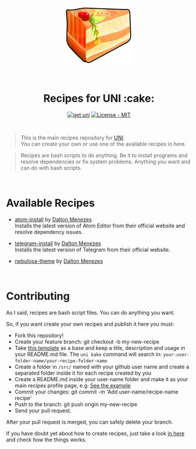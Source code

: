 <p align="center">
  <br/><br/>
  <img src="bin/cake.png" alt="Recipes for UNI logo"/>
  <br/><br/><br/>
</p>

<h1 align="center">Recipes for UNI :cake:</h1>

<p align="center">
  <a href="https://github.com/uni-linux/uni"><img src="https://img.shields.io/badge/get-uni-green.svg" alt="get uni"/></a>
  <a href="https://github.com/uni-linux/recipes/blob/master/LICENSE"><img src="https://img.shields.io/github/license/mashape/apistatus.svg" alt="License - MIT"/></a>
</p>
<br/>

> This is the main recipes repository for [UNI](https://github.com/uni-linux/uni).<br/>
> You can create your own or use one of the available recipes in here.

> Recipes are bash scripts to do anything. Be it to install programs and resolve dependencies or fix system problems. Anything you want and can do with bash scripts.

<br/>

# Available Recipes
- [atom-install](https://github.com/uni-linux/recipes/tree/master/src/daltonmenezes/atom-install) by [Dalton Menezes](https://github.com/uni-linux/recipes/tree/master/src/daltonmenezes)<br/>
  Installs the latest version of Atom Editor from their official website and resolve dependency issues.

- [telegram-install](https://github.com/uni-linux/recipes/tree/master/src/daltonmenezes/telegram-install) by [Dalton Menezes](https://github.com/uni-linux/recipes/tree/master/src/daltonmenezes)<br/>
  Installs the latest version of Telegram from their official website.

- [nebulosa-theme](https://github.com/uni-linux/recipes/tree/master/src/daltonmenezes/nebulosa-theme) by [Dalton Menezes](https://github.com/uni-linux/recipes/tree/master/src/daltonmenezes)

<br/>

# Contributing

As I said, recipes are bash script files. You can do anything you want.

So, if you want create your own recipes and publish it here you must:
- Fork this repository!
- Create your feature branch: git checkout -b my-new-recipe
- Take [this template](https://github.com/uni-linux/recipes/tree/master/src/uni/template) as a base and keep a title, description and usage in your README.md file. The `uni bake` command will search in: `your-user-folder-name/your-recipe-folder-name`
- Create a folder in `/src/` named with your github user name and create a separated folder inside it for each recipe created by you
- Create a README.md inside your user-name folder and make it as your main recipes profile page, e.g: [See the example](https://github.com/uni-linux/recipes/tree/master/src/daltonmenezes)
- Commit your changes: git commit -m 'Add user-name/recipe-name recipe'
- Push to the branch: git push origin my-new-recipe
- Send your pull request.

After your pull request is merged, you can safely delete your branch.

If you have doubt yet about how to create recipes, just take a look [in here](https://github.com/uni-linux/recipes/tree/master/src) and check how the things works.
